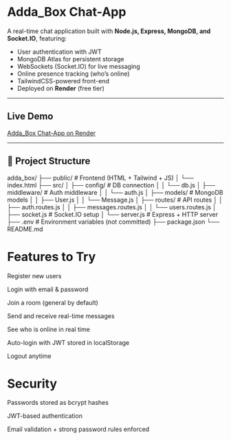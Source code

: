 #  Adda_Box Chat-App

A real-time chat application built with **Node.js, Express, MongoDB, and Socket.IO**, featuring:

- User authentication with JWT  
-  MongoDB Atlas for persistent storage  
-  WebSockets (Socket.IO) for live messaging  
-  Online presence tracking (who’s online)  
-  TailwindCSS-powered front-end  
-  Deployed on **Render** (free tier)

---

##  Live Demo
[Adda_Box Chat-App on Render](https://adda-box-chat-app.onrender.com)

---

## 📂 Project Structure
adda_box/
├── public/ # Frontend (HTML + Tailwind + JS)
│ └── index.html
├── src/
│ ├── config/ # DB connection
│ │ └── db.js
│ ├── middleware/ # Auth middleware
│ │ └── auth.js
│ ├── models/ # MongoDB models
│ │ ├── User.js
│ │ └── Message.js
│ ├── routes/ # API routes
│ │ ├── auth.routes.js
│ │ ├── messages.routes.js
│ │ └── users.routes.js
│ ├── socket.js # Socket.IO setup
│ └── server.js # Express + HTTP server
├── .env # Environment variables (not committed)
├── package.json
└── README.md

# Features to Try

Register new users

Login with email & password

Join a room (general by default)

Send and receive real-time messages

See who is online in real time

Auto-login with JWT stored in localStorage

Logout anytime

# Security

Passwords stored as bcrypt hashes

JWT-based authentication

Email validation + strong password rules enforced
